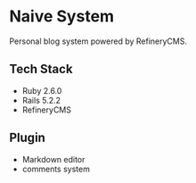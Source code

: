 # Naive System

Personal blog system powered by RefineryCMS.

## Tech Stack

- Ruby 2.6.0
- Rails 5.2.2
- RefineryCMS

## Plugin

- Markdown editor
- comments system
